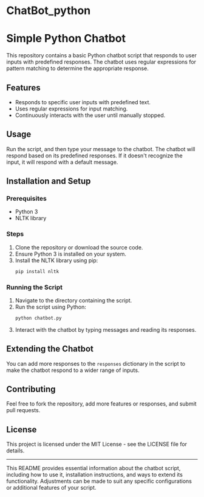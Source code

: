 # ChatBot_python

# Simple Python Chatbot

This repository contains a basic Python chatbot script that responds to user inputs with predefined responses. The chatbot uses regular expressions for pattern matching to determine the appropriate response.

## Features

- Responds to specific user inputs with predefined text.
- Uses regular expressions for input matching.
- Continuously interacts with the user until manually stopped.

## Usage

Run the script, and then type your message to the chatbot. The chatbot will respond based on its predefined responses. If it doesn't recognize the input, it will respond with a default message.

## Installation and Setup

### Prerequisites

- Python 3
- NLTK library

### Steps

1. Clone the repository or download the source code.
2. Ensure Python 3 is installed on your system.
3. Install the NLTK library using pip:
    ```bash
    pip install nltk
    ```

### Running the Script

1. Navigate to the directory containing the script.
2. Run the script using Python:
    ```bash
    python chatbot.py
    ```
3. Interact with the chatbot by typing messages and reading its responses.

## Extending the Chatbot

You can add more responses to the `responses` dictionary in the script to make the chatbot respond to a wider range of inputs.

## Contributing

Feel free to fork the repository, add more features or responses, and submit pull requests.

## License

This project is licensed under the MIT License - see the LICENSE file for details.

---

This README provides essential information about the chatbot script, including how to use it, installation instructions, and ways to extend its functionality. Adjustments can be made to suit any specific configurations or additional features of your script.
